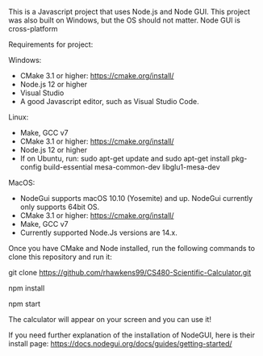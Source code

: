 This is a Javascript project that uses Node.js and Node GUI. 
This project was also built on Windows, but the OS should not matter. Node GUI is cross-platform

Requirements for project:

Windows:
- CMake 3.1 or higher: https://cmake.org/install/
- Node.js 12 or higher
- Visual Studio
- A good Javascript editor, such as Visual Studio Code.

Linux:
- Make, GCC v7
- CMake 3.1 or higher: https://cmake.org/install/
- Node.js 12 or higher
- If on Ubuntu, run: sudo apt-get update and sudo apt-get install pkg-config build-essential mesa-common-dev libglu1-mesa-dev

MacOS: 
- NodeGui supports macOS 10.10 (Yosemite) and up. NodeGui currently only supports 64bit OS.
- CMake 3.1 or higher: https://cmake.org/install/
- Make, GCC v7
- Currently supported Node.Js versions are 14.x.

Once you have CMake and Node installed, run the following commands to clone this repository and run it:

git clone https://github.com/rhawkens99/CS480-Scientific-Calculator.git

npm install

npm start

The calculator will appear on your screen and you can use it!

If you need further explanation of the installation of NodeGUI, here is their install page: https://docs.nodegui.org/docs/guides/getting-started/

